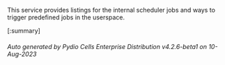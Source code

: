






This service provides listings for the internal scheduler jobs and ways to trigger predefined jobs in the userspace.

[:summary]

###### Auto generated by Pydio Cells Enterprise Distribution v4.2.6-beta1 on 10-Aug-2023
